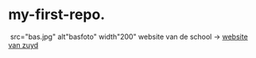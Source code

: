 # my-first-repo.
<img> src="bas.jpg" alt"basfoto" width"200"
website van de school -> [website van zuyd](https://www.zuyd.nl)
